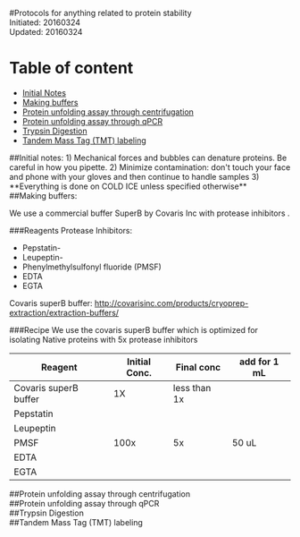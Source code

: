 #Protocols for anything related to protein stability     
Initiated: 20160324      
Updated: 20160324
 

# Table of content
- [Initial Notes](#id-section1)
- [Making buffers](#id-section2)
- [Protein unfolding assay through centrifugation](#id-section3)
- [Protein unfolding assay through qPCR](#id-section4)
- [Trypsin Digestion](#id-section5)
- [Tandem Mass Tag (TMT) labeling](#id-section6)

<div id='id-section1'/>
##Initial notes:    
1) Mechanical forces and bubbles can denature proteins. Be careful in how you pipette.     
2) Minimize contamination: don't touch your face and phone with your gloves and then continue to handle samples   
3) **Everything is done on COLD ICE unless specified otherwise**

<div id='id-section2'/>
##Making buffers: 

We use a commercial buffer SuperB by Covaris Inc with protease inhibitors . 

###Reagents
Protease Inhibitors:   
* Pepstatin-    
* Leupeptin-    
* Phenylmethylsulfonyl fluoride (PMSF)     
* EDTA
* EGTA

Covaris superB buffer: http://covarisinc.com/products/cryoprep-extraction/extraction-buffers/     


###Recipe
We use the covaris superB buffer which is optimized for isolating Native proteins with 5x protease inhibitors    


|Reagent| Initial Conc.| Final conc| add for 1 mL |
|---|---|---|---|
|Covaris superB buffer| 1X| less than 1x| |
|Pepstatin|
|Leupeptin|
|PMSF|100x| 5x| 50 uL|
|EDTA||||
|EGTA||||



<div id='id-section3'/>
##Protein unfolding assay through centrifugation
<div id='id-section4'/>
##Protein unfolding assay through qPCR

<div id='id-section5'/>
##Trypsin Digestion


<div id='id-section6'/>
##Tandem Mass Tag (TMT) labeling
